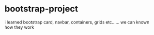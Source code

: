# bootstrap-project
i learned  bootstrap card, navbar, containers, grids etc......
we can known how they work
